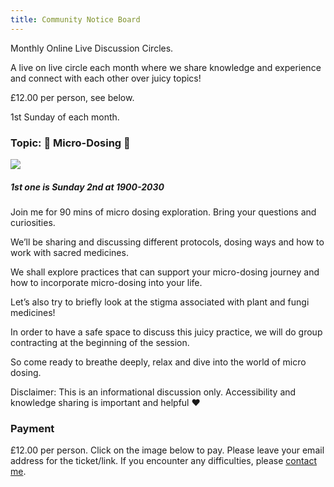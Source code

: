 ```yaml
---
title: Community Notice Board
---
```


Monthly Online Live Discussion Circles.

A live on live circle each month where we share knowledge and experience and connect with each other over juicy topics!

£12.00 per person, see below.

1st Sunday of each month.

### Topic: 🍄 Micro-Dosing 🍄

![](</img/social media micro dose.jpeg>)

##### 1st one is Sunday 2nd at 1900-2030

Join me for 90 mins of micro dosing exploration. Bring your questions and curiosities.

We’ll be sharing and discussing different protocols, dosing ways and how to work with sacred medicines.

We shall explore practices that can support your micro-dosing journey and   how to incorporate micro-dosing into your life.

Let’s also try to briefly look at the stigma associated with plant and fungi medicines!

In order to have a safe space to discuss this juicy practice, we will do group contracting at the beginning of the session.

So come ready to breathe deeply, relax and dive into the world of micro dosing.

Disclaimer: This is an informational discussion only. Accessibility and knowledge sharing is important and helpful ❤️

### Payment

£12.00 per person. Click on the image below to pay. Please leave your email address for the ticket/link. If you encounter any difficulties, please [contact me](/contact/).
